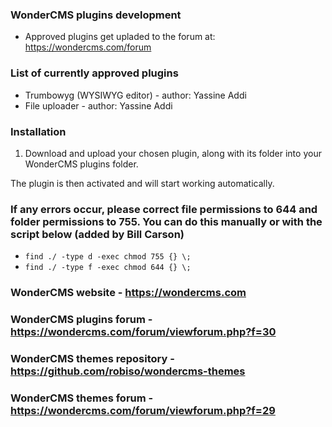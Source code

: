 ### WonderCMS plugins development
- Approved plugins get upladed to the forum at: https://wondercms.com/forum

### List of currently approved plugins
- Trumbowyg (WYSIWYG editor) - author: Yassine Addi
- File uploader - author: Yassine Addi

### Installation
1. Download and upload your chosen plugin, along with its folder into your WonderCMS plugins folder.

The plugin is then activated and will start working automatically.

### If any errors occur, please correct file permissions to 644 and folder permissions to 755. You can do this manually or with the script below (added by Bill Carson)
  - `find ./ -type d -exec chmod 755 {} \;`
  - `find ./ -type f -exec chmod 644 {} \;`

### WonderCMS website - https://wondercms.com
### WonderCMS plugins forum - https://wondercms.com/forum/viewforum.php?f=30

### WonderCMS themes repository - https://github.com/robiso/wondercms-themes
### WonderCMS themes forum - https://wondercms.com/forum/viewforum.php?f=29

